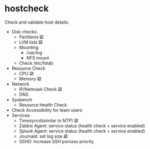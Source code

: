 # hostcheck

Check and validate host details:
+ Disk checks:
    + Partitions **&#x2611;**
    + LVM lists **&#x2611;**
    + Mounting
        + /var/log
        + NFS mount
    + Check /etc/fstab
+ Resource Check
    + CPU **&#x2611;**
    + Memory **&#x2611;**
+ Network
    + IP/Netmask Check **&#x2611;**
    + DNS
+ Sysbench
    + Resource Health Check
+ Check Accessibility for team users
+ Services:
    + Timesyncd(similar to NTP) **&#x2611;**
    + Zabbix Agent: service status (health check + service enabled)
    + Splunk Agent: service status (health check + service enabled)
    + Journald: set log size **&#x2611;**
    + SSHD: Increase SSH porcess priority



